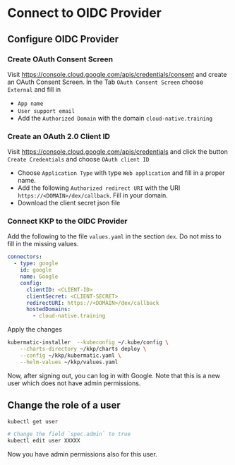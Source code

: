 # Connect to OIDC Provider

## Configure OIDC Provider

### Create OAuth Consent Screen

Visit https://console.cloud.google.com/apis/credentials/consent and create an OAuth Consent Screen. In the Tab `OAuth Consent Screen` choose `External` and fill in

- `App name`
- `User support email`
- Add the `Authorized Domain` with the domain `cloud-native.training`

### Create an OAuth 2.0 Client ID

Visit https://console.cloud.google.com/apis/credentials and click the button `Create Credentials` and choose `OAuth client ID`

- Choose `Application Type` with type `Web application` and fill in a proper name.
- Add the following `Authorized redirect URI` with the URI `https://<DOMAIN>/dex/callback`. Fill in your domain.
- Download the client secret json file

### Connect KKP to the OIDC Provider

Add the following to the file `values.yaml` in the section `dex`. Do not miss to fill in the missing values.

```yaml
connectors:
  - type: google
    id: google
    name: Google
    config:
      clientID: <CLIENT-ID>
      clientSecret: <CLIENT-SECRET>
      redirectURI: https://<DOMAIN>/dex/callback
      hostedDomains:
        - cloud-native.training
```

Apply the changes

```bash
kubermatic-installer  --kubeconfig ~/.kube/config \
    --charts-directory ~/kkp/charts deploy \
    --config ~/kkp/kubermatic.yaml \
    --helm-values ~/kkp/values.yaml
```

Now, after signing out, you can log in with Google. Note that this is a new user which does not have admin permissions.

## Change the role of a user

```bash
kubectl get user

# Change the field `spec.admin` to true
kubectl edit user XXXXX
```

Now you have admin permissions also for this user.
